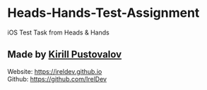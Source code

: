 # Heads-Hands-Test-Assignment
iOS Test Task from Heads &amp; Hands

## Made by [Kirill Pustovalov](https://github.com/IrelDev)

Website: https://ireldev.github.io<br>
Github: https://github.com/IrelDev
